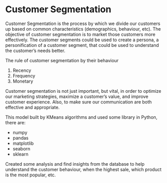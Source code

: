 # Customer Segmentation
Customer Segmentation is the process by which we divide our customers up based on common
characteristics (demographics, behaviour, etc). The objective of customer segmentation is to
market those customers more effectively. The customer segments could be used to create a persona, 
a personification of a customer segment, that could be used to understand the customer’s needs better.

The rule of customer segmentation by their behaviour
1. Recency
2. Frequency
3. Monetary

Customer segmentation is not just important, but vital, in order to optimize our marketing strategies, 
maximize a customer’s value, and improve customer experience. 
Also, to make sure our communication are both effective and appropriate.

This model built by KMeans algorithms and used some library in Python, there are:
- numpy
- pandas
- matplotlib
- seaborn
- sklearn

Created some analysis and find insights from the database to help understand
the customer behaviour, when the highest sale, which product is the most popular, etc.
